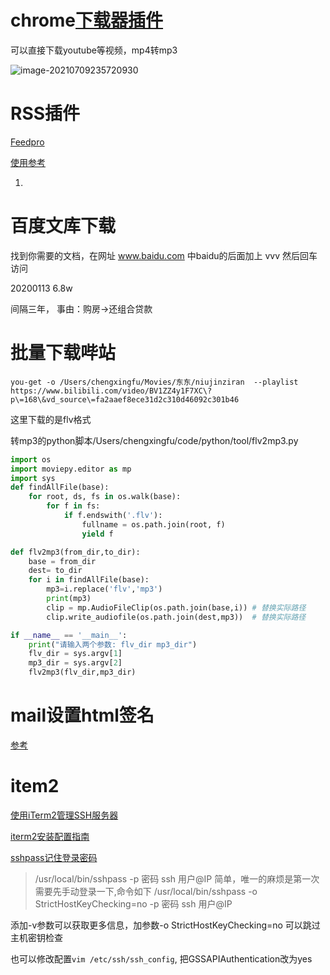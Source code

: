 

# chrome[下载器插件](https://addoncrop.com/youtube-video-downloader/)

可以直接下载youtube等视频，mp4转mp3

![image-20210709235720930](https://piggo-picture.oss-cn-hangzhou.aliyuncs.com/image/image-20210709235720930.png)

# RSS插件

[Feedpro](https://www.bilibili.com/read/cv5895599)

[使用参考](https://www.appinn.com/feedbro/)

1. 

# 百度文库下载

找到你需要的文档，在网址 www.baidu.com 中baidu的后面加上 vvv 然后回车访问

20200113    6.8w

间隔三年， 事由：购房->还组合贷款

# 批量下载哔站

```shell
you-get -o /Users/chengxingfu/Movies/东东/niujinziran  --playlist  https://www.bilibili.com/video/BV1ZZ4y1F7XC\?p\=168\&vd_source\=fa2aaef8ece31d2c310d46092c301b46
```

这里下载的是flv格式

转mp3的python脚本/Users/chengxingfu/code/python/tool/flv2mp3.py

```python
import os
import moviepy.editor as mp
import sys
def findAllFile(base):
    for root, ds, fs in os.walk(base):
        for f in fs:
            if f.endswith('.flv'):
                fullname = os.path.join(root, f)
                yield f

def flv2mp3(from_dir,to_dir):
    base = from_dir
    dest= to_dir
    for i in findAllFile(base):
        mp3=i.replace('flv','mp3')
        print(mp3)
        clip = mp.AudioFileClip(os.path.join(base,i)) # 替换实际路径
        clip.write_audiofile(os.path.join(dest,mp3))  # 替换实际路径

if __name__ == '__main__':
    print("请输入两个参数: flv_dir mp3_dir")
    flv_dir = sys.argv[1]
    mp3_dir = sys.argv[2]
    flv2mp3(flv_dir,mp3_dir)
```



# mail设置html签名

[参考](https://www.hubspot.com/email-signature-generator/add-html-signature-mail-mac)

# item2

[使用iTerm2管理SSH服务器](https://www.javatang.com/archives/2021/11/29/13063392.html)

[iterm2安装配置指南](https://blog.myxuechao.com/post/19#01%E5%AE%89%E8%A3%85%E6%8C%87%E5%8D%97)

[sshpass记住登录密码](https://blog.csdn.net/CaptainJava/article/details/84316773)

>/usr/local/bin/sshpass -p 密码  ssh 用户@IP
> 简单，唯一的麻烦是第一次需要先手动登录一下,命令如下
> /usr/local/bin/sshpass -o StrictHostKeyChecking=no -p 密码  ssh 用户@IP

添加-v参数可以获取更多信息，加参数-o StrictHostKeyChecking=no 可以跳过主机密钥检查

也可以修改配置`vim /etc/ssh/ssh_config`, 把GSSAPIAuthentication改为yes

